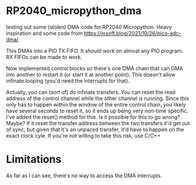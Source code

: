 # RP2040_micropython_dma
testing out some (stolen) DMA code for RP2040 Micropython. Heavy inspiration and some code from https://iosoft.blog/2021/10/26/pico-adc-dma/

This DMAs into a PIO TX FIFO. It *should* work on almost any PIO program. RX FIFOs can be made to work.

Now implemented control blocks so there's one DMA chain that can DMA into another to restart it (or start it at another point). This doesn't allow infinate looping (you'd need the interrupts for that).

Actually, you can (sort of) do infinate transfers. You can reset the read address of the control channel while the other channel is running. Since this only has to happen within the window of the entire control chain, you likely have several seconds to reset it, so it ends up being very non-time specific. I've added the reset() method for this. Is it possible for this to go wrong? Maybe? If it reset the transfer address between the two transfers it'd get out of sync, but given that it's an unpaced transfer, it'd have to happen on the exact clock cyle. If you're not willing to take this risk, use C/C++

Limitations
===========
As far as I can see, there's no way to access the DMA interrupts.
